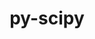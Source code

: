 ---
title: "py-scipy"
layout: cache
categories: [package, develop-2024-03-24]
meta: {"versions": ["1.11.4"], "compilers": ["apple-clang@=15.0.0", "gcc@=11.4.0", "gcc@=12.3.0", "gcc@=9.4.0", "oneapi@=2024.0.0"], "oss": ["ubuntu20.04", "ubuntu22.04", "ventura"], "platforms": ["darwin", "linux"], "targets": ["aarch64", "neoverse_v1", "neoverse_v2", "ppc64le", "x86_64_v3"], "stacks": ["e4s", "e4s-neoverse-v2", "e4s-neoverse_v1", "e4s-oneapi", "e4s-power", "ml-darwin-aarch64-mps", "ml-linux-x86_64-cpu", "ml-linux-x86_64-cuda", "ml-linux-x86_64-rocm", "root", "tutorial"], "num_specs": 28, "num_specs_by_stack": {"ml-darwin-aarch64-mps": 3, "root": 28, "e4s-power": 4, "e4s-neoverse_v1": 4, "e4s-neoverse-v2": 4, "e4s": 4, "ml-linux-x86_64-rocm": 3, "ml-linux-x86_64-cpu": 4, "ml-linux-x86_64-cuda": 4, "tutorial": 1, "e4s-oneapi": 4}}
spec_details: [{"hash": "gxinjk2x3fmm3szmrlggg544f2czpsfv", "compiler": "apple-clang@=15.0.0", "versions": ["1.11.4"], "os": "ventura", "platform": "darwin", "target": "aarch64", "variants": ["build_system=python_pip"], "stacks": ["ml-darwin-aarch64-mps", "root"], "size": "-", "tarball": "https://binaries.spack.io/releases/develop-2024-03-24/build_cache/darwin-ventura-aarch64/apple-clang-15.0.0/py-scipy-1.11.4/darwin-ventura-aarch64-apple-clang-15.0.0-py-scipy-1.11.4-gxinjk2x3fmm3szmrlggg544f2czpsfv.spack"}, {"hash": "qnqntkx7firydgwe64slboujjsvcimlb", "compiler": "apple-clang@=15.0.0", "versions": ["1.11.4"], "os": "ventura", "platform": "darwin", "target": "aarch64", "variants": ["build_system=python_pip"], "stacks": ["ml-darwin-aarch64-mps", "root"], "size": "-", "tarball": "https://binaries.spack.io/releases/develop-2024-03-24/build_cache/darwin-ventura-aarch64/apple-clang-15.0.0/py-scipy-1.11.4/darwin-ventura-aarch64-apple-clang-15.0.0-py-scipy-1.11.4-qnqntkx7firydgwe64slboujjsvcimlb.spack"}, {"hash": "nbgsoypbt6smjtch2l5ubfibaarjvucr", "compiler": "apple-clang@=15.0.0", "versions": ["1.11.4"], "os": "ventura", "platform": "darwin", "target": "aarch64", "variants": ["build_system=python_pip"], "stacks": ["ml-darwin-aarch64-mps", "root"], "size": "-", "tarball": "https://binaries.spack.io/releases/develop-2024-03-24/build_cache/darwin-ventura-aarch64/apple-clang-15.0.0/py-scipy-1.11.4/darwin-ventura-aarch64-apple-clang-15.0.0-py-scipy-1.11.4-nbgsoypbt6smjtch2l5ubfibaarjvucr.spack"}, {"hash": "l4bps43qhefewcmjvytlihu5dkoygy2i", "compiler": "gcc@=9.4.0", "versions": ["1.11.4"], "os": "ubuntu20.04", "platform": "linux", "target": "ppc64le", "variants": ["build_system=python_pip"], "stacks": ["e4s-power", "root"], "size": "-", "tarball": "https://binaries.spack.io/releases/develop-2024-03-24/build_cache/linux-ubuntu20.04-ppc64le/gcc-9.4.0/py-scipy-1.11.4/linux-ubuntu20.04-ppc64le-gcc-9.4.0-py-scipy-1.11.4-l4bps43qhefewcmjvytlihu5dkoygy2i.spack"}, {"hash": "zna2agd4dqvmhiey6755i2g6ovwlczlk", "compiler": "gcc@=9.4.0", "versions": ["1.11.4"], "os": "ubuntu20.04", "platform": "linux", "target": "ppc64le", "variants": ["build_system=python_pip"], "stacks": ["e4s-power", "root"], "size": "-", "tarball": "https://binaries.spack.io/releases/develop-2024-03-24/build_cache/linux-ubuntu20.04-ppc64le/gcc-9.4.0/py-scipy-1.11.4/linux-ubuntu20.04-ppc64le-gcc-9.4.0-py-scipy-1.11.4-zna2agd4dqvmhiey6755i2g6ovwlczlk.spack"}, {"hash": "yxqex6nf7av2tyjqempmvi2amh3yap7w", "compiler": "gcc@=9.4.0", "versions": ["1.11.4"], "os": "ubuntu20.04", "platform": "linux", "target": "ppc64le", "variants": ["build_system=python_pip"], "stacks": ["e4s-power", "root"], "size": "-", "tarball": "https://binaries.spack.io/releases/develop-2024-03-24/build_cache/linux-ubuntu20.04-ppc64le/gcc-9.4.0/py-scipy-1.11.4/linux-ubuntu20.04-ppc64le-gcc-9.4.0-py-scipy-1.11.4-yxqex6nf7av2tyjqempmvi2amh3yap7w.spack"}, {"hash": "odm764al6l3wcun3nkfaiq4l7yd75aly", "compiler": "gcc@=9.4.0", "versions": ["1.11.4"], "os": "ubuntu20.04", "platform": "linux", "target": "ppc64le", "variants": ["build_system=python_pip"], "stacks": ["e4s-power", "root"], "size": "-", "tarball": "https://binaries.spack.io/releases/develop-2024-03-24/build_cache/linux-ubuntu20.04-ppc64le/gcc-9.4.0/py-scipy-1.11.4/linux-ubuntu20.04-ppc64le-gcc-9.4.0-py-scipy-1.11.4-odm764al6l3wcun3nkfaiq4l7yd75aly.spack"}, {"hash": "f67br4sudct2wni6j2hljp4prmc5mfdw", "compiler": "gcc@=11.4.0", "versions": ["1.11.4"], "os": "ubuntu22.04", "platform": "linux", "target": "neoverse_v1", "variants": ["build_system=python_pip"], "stacks": ["e4s-neoverse_v1", "root"], "size": "-", "tarball": "https://binaries.spack.io/releases/develop-2024-03-24/build_cache/linux-ubuntu22.04-neoverse_v1/gcc-11.4.0/py-scipy-1.11.4/linux-ubuntu22.04-neoverse_v1-gcc-11.4.0-py-scipy-1.11.4-f67br4sudct2wni6j2hljp4prmc5mfdw.spack"}, {"hash": "6nnnoxongau6qeqxhzy27qp2vdgp6due", "compiler": "gcc@=11.4.0", "versions": ["1.11.4"], "os": "ubuntu22.04", "platform": "linux", "target": "neoverse_v1", "variants": ["build_system=python_pip"], "stacks": ["e4s-neoverse_v1", "root"], "size": "-", "tarball": "https://binaries.spack.io/releases/develop-2024-03-24/build_cache/linux-ubuntu22.04-neoverse_v1/gcc-11.4.0/py-scipy-1.11.4/linux-ubuntu22.04-neoverse_v1-gcc-11.4.0-py-scipy-1.11.4-6nnnoxongau6qeqxhzy27qp2vdgp6due.spack"}, {"hash": "ezsfgxydvfsaqdbd4kujjkzkw46xlx3e", "compiler": "gcc@=11.4.0", "versions": ["1.11.4"], "os": "ubuntu22.04", "platform": "linux", "target": "neoverse_v1", "variants": ["build_system=python_pip"], "stacks": ["e4s-neoverse_v1", "root"], "size": "-", "tarball": "https://binaries.spack.io/releases/develop-2024-03-24/build_cache/linux-ubuntu22.04-neoverse_v1/gcc-11.4.0/py-scipy-1.11.4/linux-ubuntu22.04-neoverse_v1-gcc-11.4.0-py-scipy-1.11.4-ezsfgxydvfsaqdbd4kujjkzkw46xlx3e.spack"}, {"hash": "6l4faxtksdy7jv4qjw4bpefgspiog6bn", "compiler": "gcc@=11.4.0", "versions": ["1.11.4"], "os": "ubuntu22.04", "platform": "linux", "target": "neoverse_v1", "variants": ["build_system=python_pip"], "stacks": ["e4s-neoverse_v1", "root"], "size": "-", "tarball": "https://binaries.spack.io/releases/develop-2024-03-24/build_cache/linux-ubuntu22.04-neoverse_v1/gcc-11.4.0/py-scipy-1.11.4/linux-ubuntu22.04-neoverse_v1-gcc-11.4.0-py-scipy-1.11.4-6l4faxtksdy7jv4qjw4bpefgspiog6bn.spack"}, {"hash": "sabtcq2yk3r5sbpry27ghhx27vfjovf5", "compiler": "gcc@=11.4.0", "versions": ["1.11.4"], "os": "ubuntu22.04", "platform": "linux", "target": "neoverse_v2", "variants": ["build_system=python_pip"], "stacks": ["e4s-neoverse-v2", "root"], "size": "-", "tarball": "https://binaries.spack.io/releases/develop-2024-03-24/build_cache/linux-ubuntu22.04-neoverse_v2/gcc-11.4.0/py-scipy-1.11.4/linux-ubuntu22.04-neoverse_v2-gcc-11.4.0-py-scipy-1.11.4-sabtcq2yk3r5sbpry27ghhx27vfjovf5.spack"}, {"hash": "yzrjuk32llge723zflftazusvviwirjo", "compiler": "gcc@=11.4.0", "versions": ["1.11.4"], "os": "ubuntu22.04", "platform": "linux", "target": "neoverse_v2", "variants": ["build_system=python_pip"], "stacks": ["e4s-neoverse-v2", "root"], "size": "-", "tarball": "https://binaries.spack.io/releases/develop-2024-03-24/build_cache/linux-ubuntu22.04-neoverse_v2/gcc-11.4.0/py-scipy-1.11.4/linux-ubuntu22.04-neoverse_v2-gcc-11.4.0-py-scipy-1.11.4-yzrjuk32llge723zflftazusvviwirjo.spack"}, {"hash": "ir4gju3gb4y7hc6n4rolirskz6pwjffs", "compiler": "gcc@=11.4.0", "versions": ["1.11.4"], "os": "ubuntu22.04", "platform": "linux", "target": "neoverse_v2", "variants": ["build_system=python_pip"], "stacks": ["e4s-neoverse-v2", "root"], "size": "-", "tarball": "https://binaries.spack.io/releases/develop-2024-03-24/build_cache/linux-ubuntu22.04-neoverse_v2/gcc-11.4.0/py-scipy-1.11.4/linux-ubuntu22.04-neoverse_v2-gcc-11.4.0-py-scipy-1.11.4-ir4gju3gb4y7hc6n4rolirskz6pwjffs.spack"}, {"hash": "hkgs4dg6psyiduq2tgqq6atchieej4pd", "compiler": "gcc@=11.4.0", "versions": ["1.11.4"], "os": "ubuntu22.04", "platform": "linux", "target": "neoverse_v2", "variants": ["build_system=python_pip"], "stacks": ["e4s-neoverse-v2", "root"], "size": "-", "tarball": "https://binaries.spack.io/releases/develop-2024-03-24/build_cache/linux-ubuntu22.04-neoverse_v2/gcc-11.4.0/py-scipy-1.11.4/linux-ubuntu22.04-neoverse_v2-gcc-11.4.0-py-scipy-1.11.4-hkgs4dg6psyiduq2tgqq6atchieej4pd.spack"}, {"hash": "h27kfevio3ss2e3zyek2uldi2q672dtn", "compiler": "gcc@=11.4.0", "versions": ["1.11.4"], "os": "ubuntu22.04", "platform": "linux", "target": "x86_64_v3", "variants": ["build_system=python_pip"], "stacks": ["e4s", "root"], "size": "-", "tarball": "https://binaries.spack.io/releases/develop-2024-03-24/build_cache/linux-ubuntu22.04-x86_64_v3/gcc-11.4.0/py-scipy-1.11.4/linux-ubuntu22.04-x86_64_v3-gcc-11.4.0-py-scipy-1.11.4-h27kfevio3ss2e3zyek2uldi2q672dtn.spack"}, {"hash": "ezfdjbxr52tjlfl3jgkgkh74vttwqj62", "compiler": "gcc@=11.4.0", "versions": ["1.11.4"], "os": "ubuntu22.04", "platform": "linux", "target": "x86_64_v3", "variants": ["build_system=python_pip"], "stacks": ["e4s", "root"], "size": "-", "tarball": "https://binaries.spack.io/releases/develop-2024-03-24/build_cache/linux-ubuntu22.04-x86_64_v3/gcc-11.4.0/py-scipy-1.11.4/linux-ubuntu22.04-x86_64_v3-gcc-11.4.0-py-scipy-1.11.4-ezfdjbxr52tjlfl3jgkgkh74vttwqj62.spack"}, {"hash": "idutlnutoxsd3zfaip6kanouxl35glm6", "compiler": "gcc@=11.4.0", "versions": ["1.11.4"], "os": "ubuntu22.04", "platform": "linux", "target": "x86_64_v3", "variants": ["build_system=python_pip"], "stacks": ["ml-linux-x86_64-rocm", "ml-linux-x86_64-cpu", "ml-linux-x86_64-cuda", "root"], "size": "-", "tarball": "https://binaries.spack.io/releases/develop-2024-03-24/build_cache/linux-ubuntu22.04-x86_64_v3/gcc-11.4.0/py-scipy-1.11.4/linux-ubuntu22.04-x86_64_v3-gcc-11.4.0-py-scipy-1.11.4-idutlnutoxsd3zfaip6kanouxl35glm6.spack"}, {"hash": "5thjtjcer5tc35r7fxlthadnqrc7p4fr", "compiler": "gcc@=11.4.0", "versions": ["1.11.4"], "os": "ubuntu22.04", "platform": "linux", "target": "x86_64_v3", "variants": ["build_system=python_pip"], "stacks": ["e4s", "root"], "size": "-", "tarball": "https://binaries.spack.io/releases/develop-2024-03-24/build_cache/linux-ubuntu22.04-x86_64_v3/gcc-11.4.0/py-scipy-1.11.4/linux-ubuntu22.04-x86_64_v3-gcc-11.4.0-py-scipy-1.11.4-5thjtjcer5tc35r7fxlthadnqrc7p4fr.spack"}, {"hash": "yju2qmlwz2fsp5zyzmqaeobyr2bfilh4", "compiler": "gcc@=11.4.0", "versions": ["1.11.4"], "os": "ubuntu22.04", "platform": "linux", "target": "x86_64_v3", "variants": ["build_system=python_pip"], "stacks": ["ml-linux-x86_64-rocm", "ml-linux-x86_64-cpu", "ml-linux-x86_64-cuda", "root"], "size": "-", "tarball": "https://binaries.spack.io/releases/develop-2024-03-24/build_cache/linux-ubuntu22.04-x86_64_v3/gcc-11.4.0/py-scipy-1.11.4/linux-ubuntu22.04-x86_64_v3-gcc-11.4.0-py-scipy-1.11.4-yju2qmlwz2fsp5zyzmqaeobyr2bfilh4.spack"}, {"hash": "iqdoi6uts5utsnx5wd7c5jnwmcvjtahe", "compiler": "gcc@=11.4.0", "versions": ["1.11.4"], "os": "ubuntu22.04", "platform": "linux", "target": "x86_64_v3", "variants": ["build_system=python_pip"], "stacks": ["ml-linux-x86_64-cpu", "ml-linux-x86_64-cuda", "root"], "size": "-", "tarball": "https://binaries.spack.io/releases/develop-2024-03-24/build_cache/linux-ubuntu22.04-x86_64_v3/gcc-11.4.0/py-scipy-1.11.4/linux-ubuntu22.04-x86_64_v3-gcc-11.4.0-py-scipy-1.11.4-iqdoi6uts5utsnx5wd7c5jnwmcvjtahe.spack"}, {"hash": "ph2ondude2avdfjtlnrcz7nib7hksymx", "compiler": "gcc@=11.4.0", "versions": ["1.11.4"], "os": "ubuntu22.04", "platform": "linux", "target": "x86_64_v3", "variants": ["build_system=python_pip"], "stacks": ["e4s", "root"], "size": "-", "tarball": "https://binaries.spack.io/releases/develop-2024-03-24/build_cache/linux-ubuntu22.04-x86_64_v3/gcc-11.4.0/py-scipy-1.11.4/linux-ubuntu22.04-x86_64_v3-gcc-11.4.0-py-scipy-1.11.4-ph2ondude2avdfjtlnrcz7nib7hksymx.spack"}, {"hash": "lye3nn2m7vuklcyy4lrqbbqxc6xcsckm", "compiler": "gcc@=11.4.0", "versions": ["1.11.4"], "os": "ubuntu22.04", "platform": "linux", "target": "x86_64_v3", "variants": ["build_system=python_pip"], "stacks": ["ml-linux-x86_64-rocm", "ml-linux-x86_64-cpu", "ml-linux-x86_64-cuda", "root"], "size": "-", "tarball": "https://binaries.spack.io/releases/develop-2024-03-24/build_cache/linux-ubuntu22.04-x86_64_v3/gcc-11.4.0/py-scipy-1.11.4/linux-ubuntu22.04-x86_64_v3-gcc-11.4.0-py-scipy-1.11.4-lye3nn2m7vuklcyy4lrqbbqxc6xcsckm.spack"}, {"hash": "7ats7ertmphqnx4s2n7fxudpjnp37oib", "compiler": "gcc@=12.3.0", "versions": ["1.11.4"], "os": "ubuntu22.04", "platform": "linux", "target": "x86_64_v3", "variants": ["build_system=python_pip"], "stacks": ["tutorial", "root"], "size": "-", "tarball": "https://binaries.spack.io/releases/develop-2024-03-24/build_cache/linux-ubuntu22.04-x86_64_v3/gcc-12.3.0/py-scipy-1.11.4/linux-ubuntu22.04-x86_64_v3-gcc-12.3.0-py-scipy-1.11.4-7ats7ertmphqnx4s2n7fxudpjnp37oib.spack"}, {"hash": "64lkzdda446jenalapk6q2oc3ayge6gx", "compiler": "oneapi@=2024.0.0", "versions": ["1.11.4"], "os": "ubuntu22.04", "platform": "linux", "target": "x86_64_v3", "variants": ["build_system=python_pip"], "stacks": ["e4s-oneapi", "root"], "size": "-", "tarball": "https://binaries.spack.io/releases/develop-2024-03-24/build_cache/linux-ubuntu22.04-x86_64_v3/oneapi-2024.0.0/py-scipy-1.11.4/linux-ubuntu22.04-x86_64_v3-oneapi-2024.0.0-py-scipy-1.11.4-64lkzdda446jenalapk6q2oc3ayge6gx.spack"}, {"hash": "6sgzj4qurvvlhym2lqrijoycdtquwant", "compiler": "oneapi@=2024.0.0", "versions": ["1.11.4"], "os": "ubuntu22.04", "platform": "linux", "target": "x86_64_v3", "variants": ["build_system=python_pip"], "stacks": ["e4s-oneapi", "root"], "size": "-", "tarball": "https://binaries.spack.io/releases/develop-2024-03-24/build_cache/linux-ubuntu22.04-x86_64_v3/oneapi-2024.0.0/py-scipy-1.11.4/linux-ubuntu22.04-x86_64_v3-oneapi-2024.0.0-py-scipy-1.11.4-6sgzj4qurvvlhym2lqrijoycdtquwant.spack"}, {"hash": "ekzza3yagxbb662sxpjg6s2plkkskn7q", "compiler": "oneapi@=2024.0.0", "versions": ["1.11.4"], "os": "ubuntu22.04", "platform": "linux", "target": "x86_64_v3", "variants": ["build_system=python_pip"], "stacks": ["e4s-oneapi", "root"], "size": "-", "tarball": "https://binaries.spack.io/releases/develop-2024-03-24/build_cache/linux-ubuntu22.04-x86_64_v3/oneapi-2024.0.0/py-scipy-1.11.4/linux-ubuntu22.04-x86_64_v3-oneapi-2024.0.0-py-scipy-1.11.4-ekzza3yagxbb662sxpjg6s2plkkskn7q.spack"}, {"hash": "elge7fxl52binqi4xf4vpto3vrg27tpk", "compiler": "oneapi@=2024.0.0", "versions": ["1.11.4"], "os": "ubuntu22.04", "platform": "linux", "target": "x86_64_v3", "variants": ["build_system=python_pip"], "stacks": ["e4s-oneapi", "root"], "size": "-", "tarball": "https://binaries.spack.io/releases/develop-2024-03-24/build_cache/linux-ubuntu22.04-x86_64_v3/oneapi-2024.0.0/py-scipy-1.11.4/linux-ubuntu22.04-x86_64_v3-oneapi-2024.0.0-py-scipy-1.11.4-elge7fxl52binqi4xf4vpto3vrg27tpk.spack"}]
---